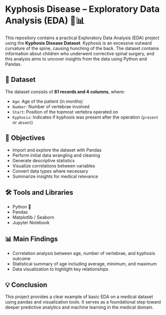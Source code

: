 # Kyphosis Disease – Exploratory Data Analysis (EDA) 🧠📊

This repository contains a practical Exploratory Data Analysis (EDA) project using the **Kyphosis Disease Dataset**. Kyphosis is an excessive outward curvature of the spine, causing hunching of the back. The dataset contains information about children who underwent corrective spinal surgery, and this analysis aims to uncover insights from the data using Python and Pandas.

## 📁 Dataset

The dataset consists of **81 records and 4 columns**, where:
- `Age`: Age of the patient (in months)
- `Number`: Number of vertebrae involved
- `Start`: Position of the topmost vertebra operated on
- `Kyphosis`: Indicates if kyphosis was present after the operation (`present` or `absent`)

## 📌 Objectives

- Import and explore the dataset with Pandas
- Perform initial data wrangling and cleaning
- Generate descriptive statistics
- Visualize correlations between variables
- Convert data types where necessary
- Summarize insights for medical relevance

## 🛠️ Tools and Libraries

- Python 🐍
- Pandas
- Matplotlib / Seaborn
- Jupyter Notebook

## 📊 Main Findings

- Correlation analysis between age, number of vertebrae, and kyphosis outcome
- Statistical summary of age including average, minimum, and maximum
- Data visualization to highlight key relationships

## 💡 Conclusion

This project provides a clear example of basic EDA on a medical dataset using pandas and visualization tools. It serves as a foundational step toward deeper predictive analytics and machine learning in the medical domain.
